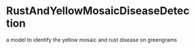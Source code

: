 # RustAndYellowMosaicDiseaseDetection
a model to identify the yellow mosaic and rust disease on greengrams
